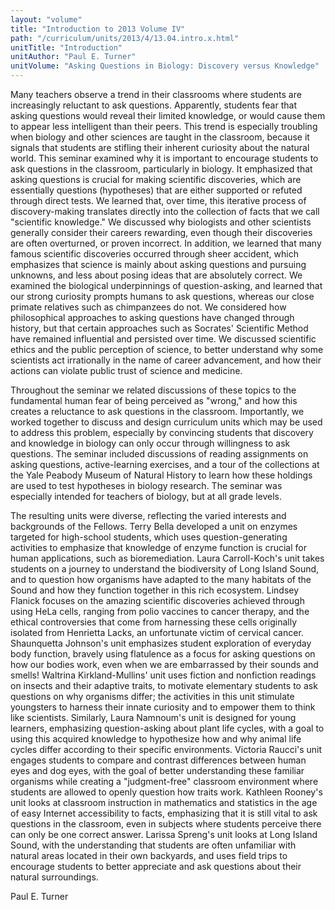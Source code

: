 ```yaml
---
layout: "volume"
title: "Introduction to 2013 Volume IV"
path: "/curriculum/units/2013/4/13.04.intro.x.html"
unitTitle: "Introduction"
unitAuthor: "Paul E. Turner"
unitVolume: "Asking Questions in Biology: Discovery versus Knowledge"
---
```

<body>
<p>
  Many teachers observe a trend in their classrooms where students are increasingly reluctant to ask questions. Apparently, students fear that asking questions would reveal their limited knowledge, or would cause them to appear less intelligent than their peers. This trend is especially troubling when biology and other sciences are taught in the classroom, because it signals that students are stifling their inherent curiosity about the natural world. This seminar examined why it is important to encourage students to ask questions in the classroom, particularly in biology. It emphasized that asking questions is crucial for making scientific discoveries, which are essentially questions (hypotheses) that are either supported or refuted through direct tests. We learned that, over time, this iterative process of discovery-making translates directly into the collection of facts that we call "scientific knowledge." We discussed why biologists and other scientists generally consider their careers rewarding, even though their discoveries are often overturned, or proven incorrect. In addition, we learned that many famous scientific discoveries occurred through sheer accident, which emphasizes that science is mainly about asking questions and pursuing unknowns, and less about posing ideas that are absolutely correct. We examined the biological underpinnings of question-asking, and learned that our strong curiosity prompts humans to ask questions, whereas our close primate relatives such as chimpanzees do not. We considered how philosophical approaches to asking questions have changed through history, but that certain approaches such as Socrates' Scientific Method have remained influential and persisted over time. We discussed scientific ethics and the public perception of science, to better understand why some scientists act irrationally in the name of career advancement, and how their actions can violate public trust of science and medicine.
 </p>
<p>
  Throughout the seminar we related discussions of these topics to the fundamental human fear of being perceived as "wrong," and how this creates a reluctance to ask questions in the classroom. Importantly, we worked together to discuss and design curriculum units which may be used to address this problem, especially by convincing students that discovery and knowledge in biology can only occur through willingness to ask questions. The seminar included discussions of reading assignments on asking questions, active-learning exercises, and a tour of the collections at the Yale Peabody Museum of Natural History to learn how these holdings are used to test hypotheses in biology research. The seminar was especially intended for teachers of biology, but at all grade levels.
 </p>
<p>
  The resulting units were diverse, reflecting the varied interests and backgrounds of the Fellows. Terry Bella developed a unit on enzymes targeted for high-school students, which uses question-generating activities to emphasize that knowledge of enzyme function is crucial for human applications, such as bioremediation. Laura Carroll-Koch's unit takes students on a journey to understand the biodiversity of Long Island Sound, and to question how organisms have adapted to the many habitats of the Sound and how they function together in this rich ecosystem. Lindsey Flanick focuses on the amazing scientific discoveries achieved through using HeLa cells, ranging from polio vaccines to cancer therapy, and the ethical controversies that come from harnessing these cells originally isolated from Henrietta Lacks, an unfortunate victim of cervical cancer. Shaunquetta Johnson's unit emphasizes student exploration of everyday body function, bravely using flatulence as a focus for asking questions on how our bodies work, even when we are embarrassed by their sounds and smells! Waltrina Kirkland-Mullins' unit uses fiction and nonfiction readings on insects and their adaptive traits, to motivate elementary students to ask questions on why organisms differ; the activities in this unit stimulate youngsters to harness their innate curiosity and to empower them to think like scientists. Similarly, Laura Namnoum's unit is designed for young learners, emphasizing question-asking about plant life cycles, with a goal to using this acquired knowledge to hypothesize how and why animal life cycles differ according to their specific environments. Victoria Raucci's unit engages students to compare and contrast differences between human eyes and dog eyes, with the goal of better understanding these familiar organisms while creating a "judgment-free" classroom environment where students are allowed to openly question how traits work. Kathleen Rooney's unit looks at classroom instruction in mathematics and statistics in the age of easy Internet accessibility to facts, emphasizing that it is still vital to ask questions in the classroom, even in subjects where students perceive there can only be one correct answer. Larissa Spreng's unit looks at Long Island Sound, with the understanding that students are often unfamiliar with natural areas located in their own backyards, and uses field trips to encourage students to better appreciate and ask questions about their natural surroundings.
 </p>
<p>
  Paul E. Turner
 </p>


</body>